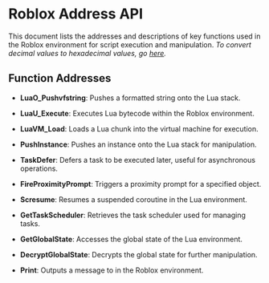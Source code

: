 # Roblox Address API

This document lists the addresses and descriptions of key functions used in the Roblox environment for script execution and manipulation.
*To convert decimal values to hexadecimal values, go [here](https://www.rapidtables.com/convert/number/decimal-to-hex.html?).*

## Function Addresses

- **LuaO_Pushvfstring**: Pushes a formatted string onto the Lua stack.
  
- **LuaU_Execute**: Executes Lua bytecode within the Roblox environment.

- **LuaVM_Load**: Loads a Lua chunk into the virtual machine for execution.

- **PushInstance**: Pushes an instance onto the Lua stack for manipulation.

- **TaskDefer**: Defers a task to be executed later, useful for asynchronous operations.

- **FireProximityPrompt**: Triggers a proximity prompt for a specified object.

- **Scresume**: Resumes a suspended coroutine in the Lua environment.

- **GetTaskScheduler**: Retrieves the task scheduler used for managing tasks.

- **GetGlobalState**: Accesses the global state of the Lua environment.

- **DecryptGlobalState**: Decrypts the global state for further manipulation.

- **Print**: Outputs a message to in the Roblox environment.
